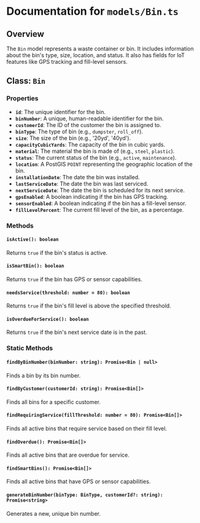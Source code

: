 # Documentation for `models/Bin.ts`

## Overview

The `Bin` model represents a waste container or bin. It includes information about the bin's type, size, location, and status. It also has fields for IoT features like GPS tracking and fill-level sensors.

## Class: `Bin`

### Properties

-   **`id`**: The unique identifier for the bin.
-   **`binNumber`**: A unique, human-readable identifier for the bin.
-   **`customerId`**: The ID of the customer the bin is assigned to.
-   **`binType`**: The type of bin (e.g., `dumpster`, `roll_off`).
-   **`size`**: The size of the bin (e.g., '20yd', '40yd').
-   **`capacityCubicYards`**: The capacity of the bin in cubic yards.
-   **`material`**: The material the bin is made of (e.g., `steel`, `plastic`).
-   **`status`**: The current status of the bin (e.g., `active`, `maintenance`).
-   **`location`**: A PostGIS `POINT` representing the geographic location of the bin.
-   **`installationDate`**: The date the bin was installed.
-   **`lastServiceDate`**: The date the bin was last serviced.
-   **`nextServiceDate`**: The date the bin is scheduled for its next service.
-   **`gpsEnabled`**: A boolean indicating if the bin has GPS tracking.
-   **`sensorEnabled`**: A boolean indicating if the bin has a fill-level sensor.
-   **`fillLevelPercent`**: The current fill level of the bin, as a percentage.

### Methods

#### `isActive(): boolean`

Returns `true` if the bin's status is active.

#### `isSmartBin(): boolean`

Returns `true` if the bin has GPS or sensor capabilities.

#### `needsService(threshold: number = 80): boolean`

Returns `true` if the bin's fill level is above the specified threshold.

#### `isOverdueForService(): boolean`

Returns `true` if the bin's next service date is in the past.

### Static Methods

#### `findByBinNumber(binNumber: string): Promise<Bin | null>`

Finds a bin by its bin number.

#### `findByCustomer(customerId: string): Promise<Bin[]>`

Finds all bins for a specific customer.

#### `findRequiringService(fillThreshold: number = 80): Promise<Bin[]>`

Finds all active bins that require service based on their fill level.

#### `findOverdue(): Promise<Bin[]>`

Finds all active bins that are overdue for service.

#### `findSmartBins(): Promise<Bin[]>`

Finds all active bins that have GPS or sensor capabilities.

#### `generateBinNumber(binType: BinType, customerId?: string): Promise<string>`

Generates a new, unique bin number.
